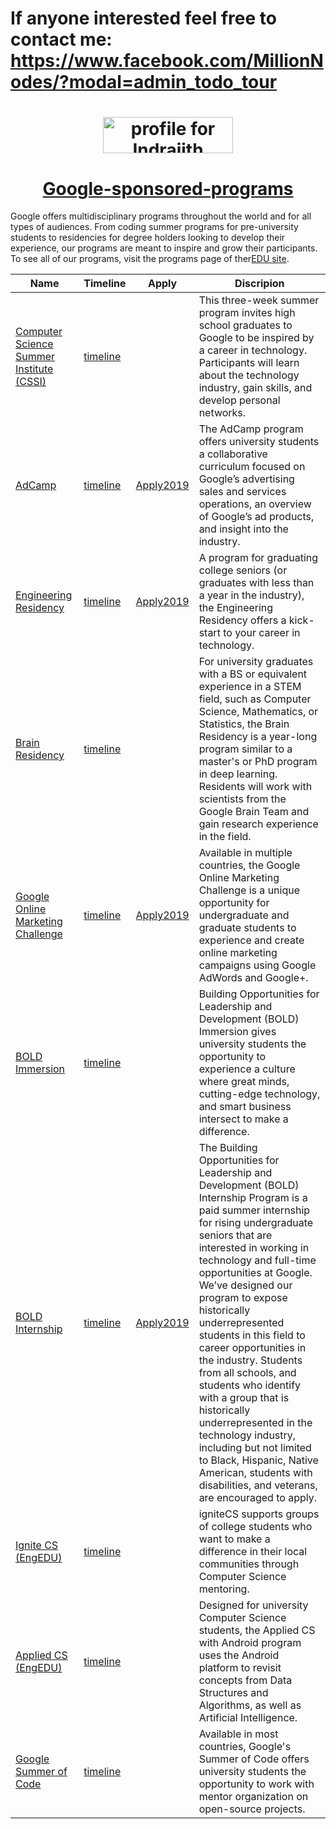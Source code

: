 # If anyone interested feel free to contact me: https://www.facebook.com/MillionNodes/?modal=admin_todo_tour
<h1 align="middle"><a href="https://stackexchange.com/users/11078123/indrajith-ekanayake"><img src="https://stackexchange.com/users/flair/11078123.png" width="208" height="58" alt="profile for Indrajith Ekanayake on Stack Exchange, a network of free, community-driven Q&amp;A sites" title="profile for Indrajith Ekanayake on Stack Exchange, a network of free, community-driven Q&amp;A sites" /></a></h1>

<h1 align="middle" ><a href="https://www.google.com/intl/es_ALL/about/careers/stories/edu-resources-programs/">Google-sponsored-programs</a></h1>
Google offers multidisciplinary programs throughout the world and for all types of audiences. From coding summer programs for pre-university students to residencies for degree holders looking to develop their experience, our programs are meant to inspire and grow their participants. To see all of our programs, visit the programs page of ther<a href="Google offers multidisciplinary programs throughout the world and for all types of audiences. From coding summer programs for pre-university students to residencies for degree holders looking to develop their experience, our programs are meant to inspire and grow their participants. To see all of our programs, visit the programs page of our EDU site. ">EDU site</a>.

| Name                                    | Timeline            |Apply            |Discripion            |
|-----------------------------------------|-----------------|-----------------|-----------------|
| [Computer Science Summer Institute (CSSI)](https://www.google.com/edu/resources/programs/computer-science-summer-institute/) | [timeline]() |[]() |This three-week summer program invites high school graduates to Google to be inspired by a career in technology. Participants will learn about the technology industry, gain skills, and develop personal networks. |
| [AdCamp](https://www.google.com/edu/resources/programs/adcamp/) |[timeline]() |[Apply2019](https://docs.google.com/forms/d/e/1FAIpQLSejuiZhlf3K1OG0TDFH03iFSyt2nYhpckMhKR6S326t8wvRvA/viewform) |  The AdCamp program offers university students a collaborative curriculum focused on Google’s advertising sales and services operations, an overview of Google’s ad products, and insight into the industry. |
| [Engineering Residency](https://www.google.com/about/careers/students/engres.html) |[timeline]() |[Apply2019](https://www.google.com/about/careers/jobs#!t=jo&jid=/google/engineering-resident-university-graduate-1600-amphitheatre-pkwy-mountain-view-ca-2638360187&) | A program for graduating college seniors (or graduates with less than a year in the industry), the Engineering Residency offers a kick-start to your career in technology. |
| [Brain Residency](https://www.google.com/about/careers/jobs#!t=jo&jid=/google/google-brain-resident-2017-start-fixed-1600-amphitheatre-pkwy-mountain-view-ca-159360005&) |[timeline]() |[]() | For university graduates with a BS or equivalent experience in a STEM field, such as Computer Science, Mathematics, or Statistics, the Brain Residency is a year-long program similar to a master's or PhD program in deep learning. Residents will work with scientists from the Google Brain Team and gain research experience in the field. |
| [Google Online Marketing Challenge](https://get.google.com/onlinechallenge/) |[timeline]() |[Apply2019](https://onlinemarketingchallenge.withgoogle.com/team/) |Available in multiple countries, the Google Online Marketing Challenge is a unique opportunity for undergraduate and graduate students to experience and create online marketing campaigns using Google AdWords and Google+. |
| [BOLD Immersion](https://buildyourfuture.withgoogle.com/programs/bold-immersion/#!?detail-content-tabby_activeEl=overview) |[timeline]() |[]() |Building Opportunities for Leadership and Development (BOLD) Immersion gives university students the opportunity to experience a culture where great minds, cutting-edge technology, and smart business intersect to make a difference.|
| [BOLD Internship]() |[timeline]() |[Apply2019](https://www.google.com/about/careers/students/bold.html?utm_source=TOPS&utm_medium=site&utm_campaign=bold%20internship&src=Online/TOPS/TOPS_site) |The Building Opportunities for Leadership and Development (BOLD) Internship Program is a paid summer internship for rising undergraduate seniors that are interested in working in technology and full-time opportunities at Google. We’ve designed our program to expose historically underrepresented students in this field to career opportunities in the industry. Students from all schools, and students who identify with a group that is historically underrepresented in the technology industry, including but not limited to Black, Hispanic, Native American, students with disabilities, and veterans, are encouraged to apply.|
| [Ignite CS (EngEDU)](https://sites.google.com/view/ignitecs) |[timeline]() |[]() |igniteCS supports groups of college students who want to make a difference in their local communities through Computer Science mentoring.|
| [Applied CS (EngEDU)](https://appliedcsskills.withgoogle.com/) |[timeline]() |[]() |Designed for university Computer Science students, the Applied CS with Android program uses the Android platform to revisit concepts from Data Structures and Algorithms, as well as Artificial Intelligence.|
| [Google Summer of Code](https://summerofcode.withgoogle.com/) |[timeline]() |[]() |Available in most countries, Google's Summer of Code offers university students the opportunity to work with mentor organization on open-source projects. |





